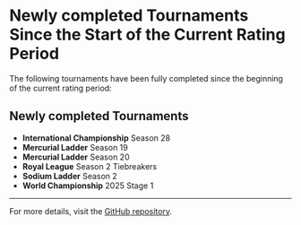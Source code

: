 # Newly completed Tournaments Since the Start of the Current Rating Period

The following tournaments have been fully completed since the beginning of the current rating period:

## Newly completed Tournaments

- **International Championship** Season 28
- **Mercurial Ladder** Season 19
- **Mercurial Ladder** Season 20
- **Royal League** Season 2 Tiebreakers
- **Sodium Ladder** Season 2
- **World Championship** 2025 Stage 1

---

For more details, visit the [GitHub repository](https://github.com/ausberg/tta_ratings_dev).
